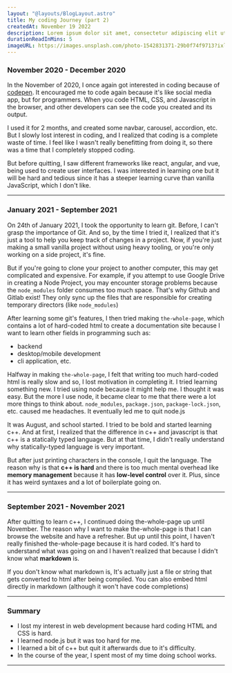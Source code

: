```yaml
---
layout: "@layouts/BlogLayout.astro"
title: My coding Journey (part 2)
createdAt: November 19 2022
description: Lorem ipsum dolor sit amet, consectetur adipiscing elit ut aliquam, purus sit amet luctus venenatis
durationReadInMins: 5
imageURL: https://images.unsplash.com/photo-1542831371-29b0f74f9713?ixlib=rb-1.2.1&ixid=MnwxMjA3fDB8MHxwaG90by1wYWdlfHx8fGVufDB8fHx8&auto=format&fit=crop&w=1170&q=80
---
```

### November 2020 - December 2020
In the November of 2020, I once again got interested in coding because of [codepen](https://codepen.io). It encouraged me to code again because it's like social media app, but for programmers. When you code HTML, CSS, and Javascript in the browser, and other developers can see the code you created and its output. 

I used it for 2 months, and created some navbar, carousel, accordion, etc. But I slowly lost interest in coding, and I realized that coding is a complete waste of time. I feel like I wasn't really benefitting from doing it, so there was a time that I completely stopped coding.

But before quitting, I saw different frameworks like react, angular, and vue, being used to create user interfaces. I was interested in learning one but it will be hard and tedious since it has a steeper learning curve than vanilla JavaScript, which I don't like.
***
### January 2021 - September 2021
On 24th of January 2021, I took the opportunity to learn git. Before, I can't grasp the importance of Git. And so, by the time I tried it, I realized that it's just a tool to help you keep track of changes in a project. Now, if you're just making a small vanilla project without using heavy tooling, or you're only working on a side project, it's fine. 

But if you're going to clone your project to another computer, this may get complicated and expensive. For example, if you attempt to use Google Drive in creating a Node Project, you may encounter storage problems because the `node_modules` folder consumes too much space. That's why Github and Gitlab exist! They only sync up the files that are responsible for creating temporary directors (like `node_modules`)

After learning some git's features, I then tried making `the-whole-page`, which contains a lot of hard-coded html to create a documentation site because I want to learn other fields in programming such as:
- backend
- desktop/mobile development
- cli application, etc.

Halfway in making `the-whole-page`, I felt that writing too much hard-coded html is really slow and so, I lost motivation in completing it. I tried learning something new. I tried using node because it might help me. I thought it was easy. But the more I use node, it became clear to me that there were a lot more things to think about. `node_modules`, `package.json`, `package-lock.json`, etc. caused me headaches. It eventually led me to quit node.js
 
It was August, and school started. I tried to be bold and started learning c++. And at first, I realized that the difference in c++ and javascript is that c++ is a statically typed language. But at that time, I didn't really understand why statically-typed language is very important. 

But after just printing characters in the console, I quit the language. The reason why is that **c++ is hard** and there is too much mental overhead like **memory management** because it has **low-level control** over it. Plus, since it has weird syntaxes and a lot of boilerplate going on.
***
### September 2021 - November 2021
After quitting to learn c++, I continued doing the-whole-page up until November. The reason why I want to make the-whole-page is that I can browse the website and have a refresher. But up until this point, I haven't really finished the-whole-page because it is hard coded. It's hard to understand what was going on and I haven't realized that because I didn't know what **markdown** is. 

If you don't know what markdown is, It's actually just a file or string that gets converted to html after being compiled. You can also embed html directly in markdown (although it won't have code completions)
***
### Summary
- I lost my interest in web development because hard coding HTML and CSS is hard.
- I learned node.js but it was too hard for me.
- I learned a bit of c++ but quit it afterwards due to it's difficulty.
- In the course of the year, I spent most of my time doing school works.
---